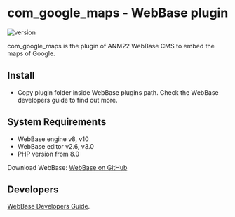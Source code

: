 # com_google_maps - WebBase plugin
![version](https://img.shields.io/badge/version-2.2-blue)

com_google_maps is the plugin of ANM22 WebBase CMS to embed the maps of Google.

## Install
*	Copy plugin folder inside WebBase plugins path. Check the WebBase developers guide to find out more.

## System Requirements
*	WebBase engine v8, v10
*	WebBase editor v2.6, v3.0
*	PHP version from 8.0

Download WebBase: [WebBase on GitHub](https://github.com/ANM22/WebBase)

## Developers
[WebBase Developers Guide](https://www.anm22.it/it/webbase-developers/).